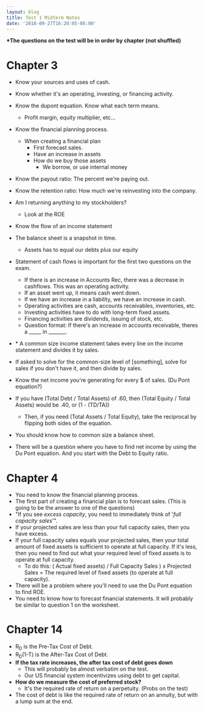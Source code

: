 ```yaml
---
layout: blog
title: Test 1 Midterm Notes
date: '2018-09-27T16:20:05-06:00'
---
```

**\*The questions on the test will be in order by chapter (not shuffled)**

# Chapter 3

* Know your sources and uses of cash. 
* Know whether it's an operating, investing, or financing activity.
* Know the dupont equation. Know what each term means.
  * Profit margin, equity multiplier, etc...
* Know the financial planning process.
  * When creating a financial plan
    * First forecast sales.
    * Have an increase in assets
    * How do we buy those assets
      * We borrow, or use internal money
* Know the payout ratio: The percent we're paying out.
* Know the retention ratio: How much we're reinvesting into the company.
* Am I returning anything to my stockholders?
  * Look at the ROE

* Know the flow of an income statement
* The balance sheet is a snapshot in time.
  * Assets has to equal our debts plus our equity
* Statement of cash flows is important for the first two questions on the exam.
  * If there is an increase in Accounts Rec, there was a decrease in cashflows. This was an operating activity.
  * If an asset went up, it means cash went down.
  * If we have an increase in a liability, we have an increase in cash. 
  * Operating activities are cash, accounts receivables, inventories, etc.
  * Investing activities have to do with long-term fixed assets. 
  * Financing activities are dividends, issuing of stock, etc.
  * Question format: If there's an increase in accounts receivable, theres a \_\_\_\_\_ in \_\_\_\_\___.
* \* A common size income statement takes every line on the income statement and divides it by sales.
* If asked to solve for the common-size level of \[something], solve for sales if you don't have it, and then divide by sales.
* Know the net income you're generating for every $ of sales. (Du Pont equation?)
* If you have (Total Debt / Total Assets) of .60, then (Total Equity / Total Assets) would be .40, or (1 - (TD/TA))
  * Then, if you need (Total Assets / Total Equity), take the reciprocal by flipping both sides of the equation.
* You should know how to common size a balance sheet.
* There will be a question where you have to find net income by using the Du Pont equation. And you start with the Debt to Equity ratio. 

# Chapter 4

* You need to know the financial planning process.
* The first part of creating a financial plan is to forecast sales. (This is going to be the answer to one of the questions)
* "If you see _excess capacity_, you need to immediately think of '_full capacity sales_'".
* If your projected sales are less than your full capacity sales, then you have excess. 
* If your full capacity sales equals your projected sales, then your total amount of fixed assets is sufficient to operate at full capacity. If it's less, then you need to find out what your required level of fixed assets is to operate at full capacity.
  * To do this: ( Actual fixed assets) / Full Capacity Sales ) x Projected Sales = The required level of fixed assets (to operate at full capacity).
* There will be a problem where you'll need to use the Du Pont equation to find ROE.
* You need to know how to forecast financial statements. It will probably be similar to question 1 on the worksheet.

# Chapter 14

* R<sub>D</sub> is the Pre-Tax Cost of Debt.
* R<sub>D</sub>(1-T) is the After-Tax Cost of Debt.
* **If the tax rate increases, the after tax cost of debt goes down**
  * This will probably be almost verbatim on the test.
  * Our US financial system incentivizes using debt to get capital.
* **How do we measure the cost of preferred stock?**
  * It's the required rate of return on a perpetuity. (Probs on the test)
* The cost of debt is like the required rate of return on an annuity, but with a lump sum at the end.
